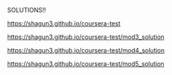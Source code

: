
SOLUTIONS!!

https://shagun3.github.io/coursera-test

https://shagun3.github.io/coursera-test/mod3_solution

https://shagun3.github.io/coursera-test/mod4_solution

https://shagun3.github.io/coursera-test/mod5_solution


